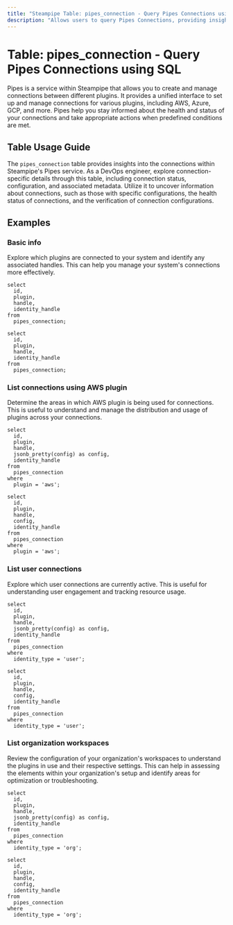 ```yaml
---
title: "Steampipe Table: pipes_connection - Query Pipes Connections using SQL"
description: "Allows users to query Pipes Connections, providing insights into the connection details, status, and configuration."
---
```


# Table: pipes_connection - Query Pipes Connections using SQL

Pipes is a service within Steampipe that allows you to create and manage connections between different plugins. It provides a unified interface to set up and manage connections for various plugins, including AWS, Azure, GCP, and more. Pipes help you stay informed about the health and status of your connections and take appropriate actions when predefined conditions are met.

## Table Usage Guide

The `pipes_connection` table provides insights into the connections within Steampipe's Pipes service. As a DevOps engineer, explore connection-specific details through this table, including connection status, configuration, and associated metadata. Utilize it to uncover information about connections, such as those with specific configurations, the health status of connections, and the verification of connection configurations.

## Examples

### Basic info
Explore which plugins are connected to your system and identify any associated handles. This can help you manage your system's connections more effectively.

```sql+postgres
select
  id,
  plugin,
  handle,
  identity_handle
from
  pipes_connection;
```

```sql+sqlite
select
  id,
  plugin,
  handle,
  identity_handle
from
  pipes_connection;
```

### List connections using AWS plugin
Determine the areas in which AWS plugin is being used for connections. This is useful to understand and manage the distribution and usage of plugins across your connections.

```sql+postgres
select
  id,
  plugin,
  handle,
  jsonb_pretty(config) as config,
  identity_handle
from
  pipes_connection
where
  plugin = 'aws';
```

```sql+sqlite
select
  id,
  plugin,
  handle,
  config,
  identity_handle
from
  pipes_connection
where
  plugin = 'aws';
```

### List user connections
Explore which user connections are currently active. This is useful for understanding user engagement and tracking resource usage.

```sql+postgres
select
  id,
  plugin,
  handle,
  jsonb_pretty(config) as config,
  identity_handle
from
  pipes_connection
where
  identity_type = 'user';
```

```sql+sqlite
select
  id,
  plugin,
  handle,
  config,
  identity_handle
from
  pipes_connection
where
  identity_type = 'user';
```

### List organization workspaces
Review the configuration of your organization's workspaces to understand the plugins in use and their respective settings. This can help in assessing the elements within your organization's setup and identify areas for optimization or troubleshooting.

```sql+postgres
select
  id,
  plugin,
  handle,
  jsonb_pretty(config) as config,
  identity_handle
from
  pipes_connection
where
  identity_type = 'org';
```

```sql+sqlite
select
  id,
  plugin,
  handle,
  config,
  identity_handle
from
  pipes_connection
where
  identity_type = 'org';
```